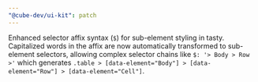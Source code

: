 ```yaml
---
"@cube-dev/ui-kit": patch
---
```


Enhanced selector affix syntax (`$`) for sub-element styling in tasty. Capitalized words in the affix are now automatically transformed to sub-element selectors, allowing complex selector chains like `$: '> Body > Row >'` which generates `.table > [data-element="Body"] > [data-element="Row"] > [data-element="Cell"]`.

